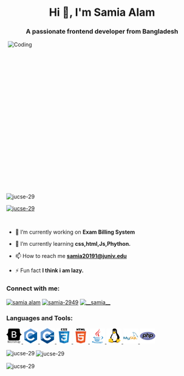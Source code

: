 

<h1 align="center">Hi 👋, I'm Samia Alam</h1>
<h3 align="center">A passionate frontend developer from Bangladesh</h3>
<img align="right" alt="Coding" width="500" height="400" src="https://user-images.githubusercontent.com/59734313/157189039-c09b3e38-9f42-42c0-ab54-14f1574190a7.gif">

<p align="left"> <img src="https://komarev.com/ghpvc/?username=jucse-29&label=Profile%20views&color=0e75b6&style=flat" alt="jucse-29" /> </p>

<p align="left"> <a href="https://github.com/ryo-ma/github-profile-trophy"><img src="https://github-profile-trophy.vercel.app/?username=jucse-29" alt="jucse-29" /></a> </p>

<p align="left"> <a href="https://twitter.com/" target="blank"><img src="https://img.shields.io/twitter/follow/?logo=twitter&style=for-the-badge" alt="" /></a> </p>

- 🔭 I’m currently working on **Exam Billing System**

- 🌱 I’m currently learning **css,html,Js,Phython.**

- 📫 How to reach me **samia20191@juniv.edu**

- ⚡ Fun fact **I think i am lazy.**

<h3 align="left">Connect with me:</h3>
<p align="left">
<a href="https://linkedin.com/in/samia alam" target="blank"><img align="center" src="https://raw.githubusercontent.com/rahuldkjain/github-profile-readme-generator/master/src/images/icons/Social/linked-in-alt.svg" alt="samia alam" height="30" width="40" /></a>
<a href="https://www.codechef.com/users/samia-2949" target="blank"><img align="center" src="https://cdn.jsdelivr.net/npm/simple-icons@3.1.0/icons/codechef.svg" alt="samia-2949" height="30" width="40" /></a>
<a href="https://codeforces.com/profile/__samia__" target="blank"><img align="center" src="https://raw.githubusercontent.com/rahuldkjain/github-profile-readme-generator/master/src/images/icons/Social/codeforces.svg" alt="__samia__" height="30" width="40" /></a>
</p>

<h3 align="left">Languages and Tools:</h3>
<p align="left"> <a href="https://getbootstrap.com" target="_blank" rel="noreferrer"> <img src="https://raw.githubusercontent.com/devicons/devicon/master/icons/bootstrap/bootstrap-plain-wordmark.svg" alt="bootstrap" width="40" height="40"/> </a> <a href="https://www.cprogramming.com/" target="_blank" rel="noreferrer"> <img src="https://raw.githubusercontent.com/devicons/devicon/master/icons/c/c-original.svg" alt="c" width="40" height="40"/> </a> <a href="https://www.w3schools.com/cpp/" target="_blank" rel="noreferrer"> <img src="https://raw.githubusercontent.com/devicons/devicon/master/icons/cplusplus/cplusplus-original.svg" alt="cplusplus" width="40" height="40"/> </a> <a href="https://www.w3schools.com/css/" target="_blank" rel="noreferrer"> <img src="https://raw.githubusercontent.com/devicons/devicon/master/icons/css3/css3-original-wordmark.svg" alt="css3" width="40" height="40"/> </a> <a href="https://www.w3.org/html/" target="_blank" rel="noreferrer"> <img src="https://raw.githubusercontent.com/devicons/devicon/master/icons/html5/html5-original-wordmark.svg" alt="html5" width="40" height="40"/> </a> <a href="https://www.java.com" target="_blank" rel="noreferrer"> <img src="https://raw.githubusercontent.com/devicons/devicon/master/icons/java/java-original.svg" alt="java" width="40" height="40"/> </a> <a href="https://www.linux.org/" target="_blank" rel="noreferrer"> <img src="https://raw.githubusercontent.com/devicons/devicon/master/icons/linux/linux-original.svg" alt="linux" width="40" height="40"/> </a> <a href="https://www.mysql.com/" target="_blank" rel="noreferrer"> <img src="https://raw.githubusercontent.com/devicons/devicon/master/icons/mysql/mysql-original-wordmark.svg" alt="mysql" width="40" height="40"/> </a> <a href="https://www.php.net" target="_blank" rel="noreferrer"> <img src="https://raw.githubusercontent.com/devicons/devicon/master/icons/php/php-original.svg" alt="php" width="40" height="40"/> </a> </p>

<p><img align="left" src="https://github-readme-stats.vercel.app/api/top-langs?username=jucse-29&show_icons=true&locale=en&layout=compact" alt="jucse-29" /></p>

<p>&nbsp;<img align="center" src="https://github-readme-stats.vercel.app/api?username=jucse-29&show_icons=true&locale=en" alt="jucse-29" /></p>

<p><img align="center" src="https://github-readme-streak-stats.herokuapp.com/?user=jucse-29&" alt="jucse-29" /></p>
